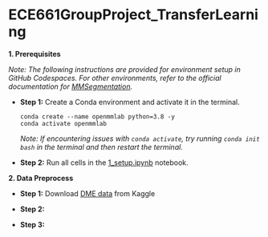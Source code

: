 # ECE661GroupProject_TransferLearning

**1. Prerequisites**

*Note: The following instructions are provided for environment setup in GitHub Codespaces. For other environments, refer to the official documentation for [MMSegmentation](https://mmsegmentation.readthedocs.io/en/latest/get_started.html).*

   + **Step 1:** Create a Conda environment and activate it in the terminal.

        ```
        conda create --name openmmlab python=3.8 -y
        conda activate openmmlab
        ```

        *Note: If encountering issues with `conda activate`, try running `conda init bash` in the terminal and then restart the terminal.*

   + **Step 2:** Run all cells in the [1_setup.ipynb](1_setup.ipynb) notebook.


**2. Data Preprocess**

   + **Step 1:** Download [DME data](https://www.kaggle.com/code/atrichatterjee7/unet-imagesegmentation/input) from Kaggle

   + **Step 2:** 

   + **Step 3:** 